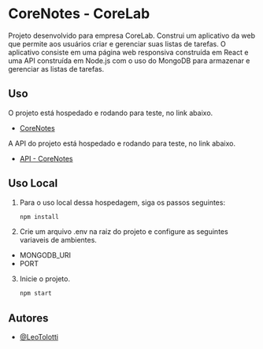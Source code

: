 # CoreNotes - CoreLab

Projeto desenvolvido para empresa CoreLab.
Construi um aplicativo da web que permite aos usuários criar e gerenciar suas listas de tarefas.
O aplicativo consiste em uma página web responsiva construída em React e uma API construída em Node.js com o uso do MongoDB para armazenar e gerenciar as listas de tarefas.

## Uso

O projeto está hospedado e rodando para teste, no link abaixo.

- [CoreNotes](https://todolistcorelab.netlify.app/)

A API do projeto está hospedado e rodando para teste, no link abaixo.

- [API - CoreNotes](https://corelab-api-challenge-h8ne6b9fo-leotolotti.vercel.app/tarefas)

## Uso Local

1. Para o uso local dessa hospedagem, siga os passos seguintes: 
   ```bash
   npm install

2. Crie um arquivo .env na raiz do projeto e configure as seguintes variaveis de ambientes.
- MONGODB_URI
- PORT  

3. Inicie o projeto.
   ```bash
   npm start

## Autores

- [@LeoTolotti](https://github.com/LeoTolotti)
